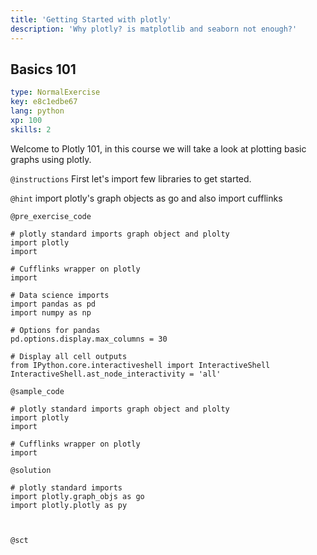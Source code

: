 ```yaml
---
title: 'Getting Started with plotly'
description: 'Why plotly? is matplotlib and seaborn not enough?'
---
```


## Basics 101

```yaml
type: NormalExercise
key: e8c1edbe67
lang: python
xp: 100
skills: 2
```

Welcome to Plotly 101, in this course we will take a look at plotting basic graphs using plotly.

`@instructions`
First let's import few libraries to get started.

`@hint`
import plotly's graph objects as go and also import cufflinks

`@pre_exercise_code`
```{python}
# plotly standard imports graph object and plolty
import plotly
import 

# Cufflinks wrapper on plotly
import 

# Data science imports
import pandas as pd
import numpy as np

# Options for pandas
pd.options.display.max_columns = 30

# Display all cell outputs
from IPython.core.interactiveshell import InteractiveShell
InteractiveShell.ast_node_interactivity = 'all'

```

`@sample_code`
```{python}
# plotly standard imports graph object and plolty
import plotly
import 

# Cufflinks wrapper on plotly
import 
```

`@solution`
```{python}
# plotly standard imports
import plotly.graph_objs as go
import plotly.plotly as py



```

`@sct`
```{python}

```
